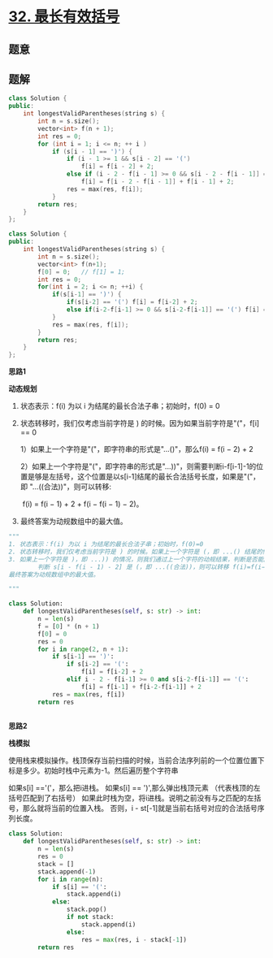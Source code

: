 #  [32. 最长有效括号](https://leetcode-cn.com/problems/longest-valid-parentheses/)

## 题意



## 题解

```c++
class Solution {
public:
    int longestValidParentheses(string s) {
        int n = s.size();
        vector<int> f(n + 1);
        int res = 0;
        for (int i = 1; i <= n; ++ i )
            if (s[i - 1] == ')') {
                if (i - 1 >= 1 && s[i - 2] == '(')
                    f[i] = f[i - 2] + 2;
                else if (i - 2 - f[i - 1] >= 0 && s[i - 2 - f[i - 1]] == '(')
                    f[i] = f[i - 2 - f[i - 1]] + f[i - 1] + 2;
                res = max(res, f[i]);
            }
        return res;
    }
};
```



```c++
class Solution {
public:
    int longestValidParentheses(string s) {
        int n = s.size();
        vector<int> f(n+1);
        f[0] = 0;   // f[1] = 1;
        int res = 0;
        for(int i = 2; i <= n; ++i) {
            if(s[i-1] == ')') {
                if(s[i-2] == '(') f[i] = f[i-2] + 2;
                else if(i-2-f[i-1] >= 0 && s[i-2-f[i-1]] == '(') f[i] = f[i-1] + f[i-2-f[i-1]] + 2;
            }
            res = max(res, f[i]);
        }
        return res;
    }
};
```



**思路1**

**动态规划**

1. 状态表示：f(i) 为以 i 为结尾的最长合法子串；初始时，f(0) = 0

2. 状态转移时，我们仅考虑当前字符是 ) 的时候。因为如果当前字符是"("，f[i] == 0

   1）如果上一个字符是"("，即字符串的形式是"...()"，那么f(i) = f(i − 2) + 2

   2）如果上一个字符是"("，即字符串的形式是"...))"，则需要判断i-f[i-1]-1的位置是够是左括号，这个位置是以s[i-1]结尾的最长合法括号长度，如果是"("，即 "...((合法))"，则可以转移:

   ​	f(i) = f(i − 1) + 2 + f(i − f(i − 1) − 2)。

3. 最终答案为动规数组中的最大值。

```python
"""
1. 状态表示：f(i) 为以 i 为结尾的最长合法子串；初始时，f(0)=0
2. 状态转移时，我们仅考虑当前字符是 ) 的时候。如果上一个字符是 (，即 ...() 结尾的情况，则 f(i)=f(i−1)+2。
3. 如果上一个字符是 )，即 ...)) 的情况，则我们通过上一个字符的动规结果，判断是否能匹配末尾的 )。
		判断 s[i - f(i - 1) - 2] 是 (，即 ...((合法))，则可以转移 f(i)=f(i−1)+2+f(i−f(i−1)−2)。
最终答案为动规数组中的最大值。

"""

class Solution:
    def longestValidParentheses(self, s: str) -> int:
        n = len(s)
        f = [0] * (n + 1)
        f[0] = 0
        res = 0
        for i in range(2, n + 1):
            if s[i-1] == ')':
                if s[i-2] == '(':
                    f[i] = f[i-2] + 2
                elif i - 2 - f[i-1] >= 0 and s[i-2-f[i-1]] == '(':
                    f[i] = f[i-1] + f[i-2-f[i-1]] + 2
            res = max(res, f[i])
        return res
      
```



**思路2**

**栈模拟**

使用栈来模拟操作。栈顶保存当前扫描的时候，当前合法序列前的一个位置位置下标是多少。初始时栈中元素为-1。然后遍历整个字符串

如果s[i] =='('，那么把i进栈。
如果s[i] == ')',那么弹出栈顶元素 （代表栈顶的左括号匹配到了右括号）
如果此时栈为空，将i进栈。说明之前没有与之匹配的左括号，那么就将当前的位置入栈。
否则，i - st[-1]就是当前右括号对应的合法括号序列长度。

```python
class Solution:
    def longestValidParentheses(self, s: str) -> int:
        n = len(s)
        res = 0
        stack = []
        stack.append(-1)
        for i in range(n):
            if s[i] == '(':
                stack.append(i)
            else:
                stack.pop()
                if not stack:
                    stack.append(i)
                else:
                    res = max(res, i - stack[-1])
        return res
```

